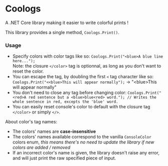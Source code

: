 # Coologs
A .NET Core library making it easier to write colorful prints !  

This library provides a single method, `Coologs.Print()`.  

### Usage
- Specify colors with color tags like so: `Coologs.Print("<blue>A blue line here...");`  
Note: the closure `</color>` tag is optionnal, as long as you don't want to reset the color.
- You can escape the tag, by doubling the first `<` tag character like so: `Coologs.Print("<<blue>This will appear normally");` -> "\<blue>This will appear normally"
- You don't need to close any tag before changing color: 
`Coologs.Print("<red>A red sentence but a <blue>blue<red> word."); // Writes the whole sentence in red, excepts the 'blue' word.`
- You can easily reset console's color to default with the closure tag `</color>` or simply `</>`.

About color's tag names:
- The colors' names are **case-insensitive**
- The colors' names available correspond to the vanilla `ConsoleColor` colors enum, *this means there's no need to update the library if new colors are added / removed*
- If an incorrect color's name is given, the library doesn't raise any error, and will just print the raw specified piece of input.

